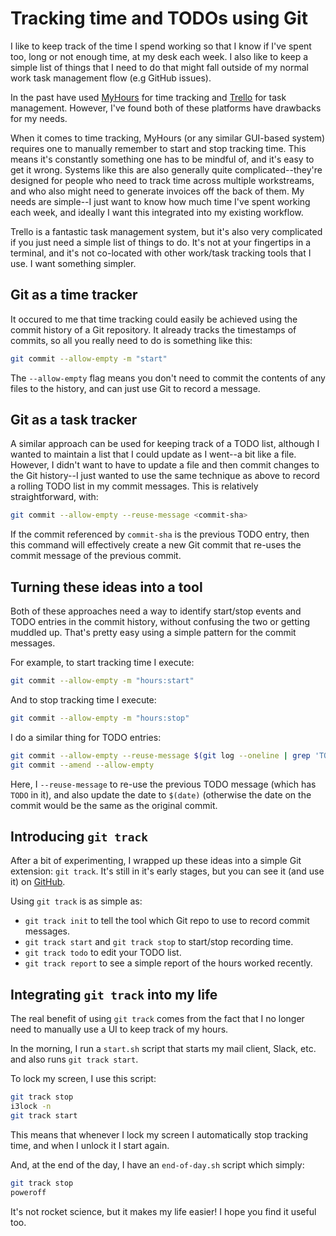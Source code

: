 # Tracking time and TODOs using Git
I like to keep track of the time I spend working so that I know if I've spent too, long or not enough time, at my desk each week. I also like to keep a simple list of things that I need to do that might fall outside of my normal work task management flow (e.g GitHub issues).

In the past have used [MyHours](https://myhours.com/) for time tracking and [Trello](https://trello.com) for task management. However, I've found both of these platforms have drawbacks for my needs.

When it comes to time tracking, MyHours (or any similar GUI-based system) requires one to manually remember to start and stop tracking time. This means it's constantly something one has to be mindful of, and it's easy to get it wrong. Systems like this are also generally quite complicated--they're designed for people who need to track time across multiple workstreams, and who also might need to generate invoices off the back of them. My needs are simple--I just want to know how much time I've spent working each week, and ideally I want this integrated into my existing workflow.

Trello is a fantastic task management system, but it's also very complicated if you just need a simple list of things to do. It's not at your fingertips in a terminal, and it's not co-located with other work/task tracking tools that I use. I want something simpler.

## Git as a time tracker
It occured to me that time tracking could easily be achieved using the commit history of a Git repository. It already tracks the timestamps of commits, so all you really need to do is something like this:

```sh
git commit --allow-empty -m "start"
```

The `--allow-empty` flag means you don't need to commit the contents of any files to the history, and can just use Git to record a message.

## Git as a task tracker
A similar approach can be used for keeping track of a TODO list, although I wanted to maintain a list that I could update as I went--a bit like a file. However, I didn't want to have to update a file and then commit changes to the Git history--I just wanted to use the same technique as above to record a rolling TODO list in my commit messages. This is relatively straightforward, with:

```sh
git commit --allow-empty --reuse-message <commit-sha>
```

If the commit referenced by `commit-sha` is the previous TODO entry, then this command will effectively create a new Git commit that re-uses the commit message of the previous commit.

## Turning these ideas into a tool
Both of these approaches need a way to identify start/stop events and TODO entries in the commit history, without confusing the two or getting muddled up. That's pretty easy using a simple pattern for the commit messages.

For example, to start tracking time I execute:

```sh
git commit --allow-empty -m "hours:start"
```

And to stop tracking time I execute:

```sh
git commit --allow-empty -m "hours:stop"
```

I do a similar thing for TODO entries:

```sh
git commit --allow-empty --reuse-message $(git log --oneline | grep 'TODOs' | head -n 1 | awk '{print $1}') --date "$(date)"
git commit --amend --allow-empty
```

Here, I `--reuse-message` to re-use the previous TODO message (which has `TODO` in it), and also update the date to `$(date)` (otherwise the date on the commit would be the same as the original commit.

## Introducing `git track`
After a bit of experimenting, I wrapped up these ideas into a simple Git extension: `git track`. It's still in it's early stages, but you can see it (and use it) on [GitHub](https://github.com/andykuszyk/git-track).

Using `git track` is as simple as:
- `git track init` to tell the tool which Git repo to use to record commit messages.
- `git track start` and `git track stop` to start/stop recording time.
- `git track todo` to edit your TODO list.
- `git track report` to see a simple report of the hours worked recently.

## Integrating `git track` into my life
The real benefit of using `git track` comes from the fact that I no longer need to manually use a UI to keep track of my hours.

In the morning, I run a `start.sh` script that starts my mail client, Slack, etc. and also runs `git track start`.

To lock my screen, I use this script:

```sh
git track stop
i3lock -n
git track start
```

This means that whenever I lock my screen I automatically stop tracking time, and when I unlock it I start again.

And, at the end of the day, I have an `end-of-day.sh` script which simply:

```sh
git track stop
poweroff
```

It's not rocket science, but it makes my life easier! I hope you find it useful too.
